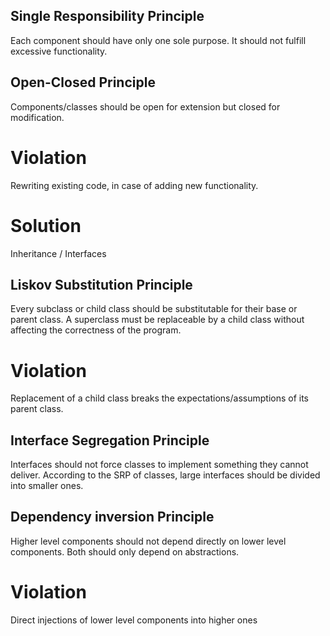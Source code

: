 ## Single Responsibility Principle

Each component should have only one sole purpose.
It should not fulfill excessive functionality.

## Open-Closed Principle
Components/classes should be open 
for extension but closed for modification.

# Violation
Rewriting existing code, in case of adding 
new functionality.

# Solution
Inheritance / Interfaces

## Liskov Substitution Principle
Every subclass or child class should be 
substitutable for their base or parent class.
A superclass must be replaceable by a child class 
without affecting the correctness of the program.

# Violation
Replacement of a child class breaks the 
expectations/assumptions of its parent class.

## Interface Segregation Principle
Interfaces should not force classes to 
implement something they cannot deliver.
According to the SRP of classes, large interfaces 
should be divided into smaller ones.

## Dependency inversion Principle
Higher level components should not depend
directly on lower level components. 
Both should only depend on abstractions.

# Violation
Direct injections of lower level
components into higher ones